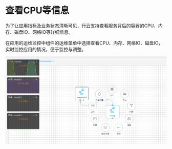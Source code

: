 # 查看CPU等信息

为了让应用指标及业务状态清晰可见，行云支持查看服务背后的容器的CPU、内存、磁盘IO、网络IO等详细信息。

在应用的运维监控中组件的运维菜单中选择查看CPU、内存、网络IO、磁盘IO，实时监控应用的情况，便于监控与调整。

![](/assets/import73.png)

